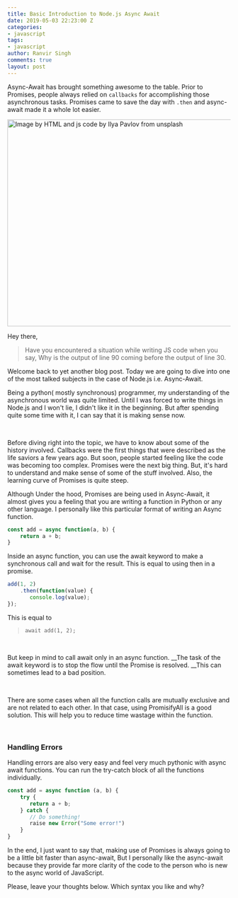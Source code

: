 ```yaml
---
title: Basic Introduction to Node.js Async Await
date: 2019-05-03 22:23:00 Z
categories:
- javascript
tags:
- javascript
author: Ranvir Singh
comments: true
layout: post
---
```


Async-Await has brought something awesome to the table. Prior to Promises, people always relied on `callbacks` for accomplishing those asynchronous tasks. Promises came to save the day with `.then` and async-await made it a whole lot easier.

<img alt="Image by HTML and js code by Ilya Pavlov from unsplash" src="https://images.unsplash.com/photo-1461749280684-dccba630e2f6?ixlib=rb-1.2.1&amp;ixid=eyJhcHBfaWQiOjEyMDd9&amp;auto=format&amp;fit=crop&amp;w=800&amp;q=60" style="height:467px; width:700px"/>

Hey there,
 
> Have you encountered a situation while writing JS code when you say, Why is the output of line 90 coming before the output of line 30.

Welcome back to yet another blog post. Today we are going to dive into one of the most talked subjects in the case of Node.js i.e. Async-Await.

Being a python( mostly synchronous) programmer, my understanding of the asynchronous world was quite limited. Until I was forced to write things in Node.js and I won't lie, I didn't like it in the beginning. But after spending quite some time with it, I can say that it is making sense now.

&nbsp;

Before diving right into the topic, we have to know about some of the history involved. Callbacks were the first things that were described as the life saviors a few years ago. But soon, people started feeling like the code was becoming too complex. Promises were the next big thing. But, it's hard to understand and make sense of some of the stuff involved. Also, the learning curve of Promises is quite steep.

Although Under the hood, Promises are being used in Async-Await, it almost gives you a feeling that you are writing a function in Python or any other language. I personally like this particular format of writing an Async function.

```javascript
const add = async function(a, b) {
    return a + b;
}
```

Inside an async function, you can use the await keyword to make a synchronous call and wait for the result. This is equal to using then in a promise.&nbsp;

```javascript
add(1, 2)
    .then(function(value) {
       console.log(value); 
});
```


This is equal to

>  
> 
>     
>     
>     await add(1, 2);
> 
> 
&nbsp;

But keep in mind to call await only in an async function. __The task of the await keyword is to stop the flow until the Promise is resolved.&nbsp;__This can sometimes lead to a bad position.&nbsp;

&nbsp;

There are some cases when all the function calls are mutually exclusive and are not related to each other. In that case, using PromisifyAll is a good solution. This will help you to reduce time wastage within the function.

&nbsp;

### __Handling Errors__

Handling errors are also very easy and feel very much pythonic with async await functions. You can run the try-catch block of all the functions individually.

```javascript    
const add = async function (a, b) {
    try {
       return a + b;
    } catch {
       // Do something!
       raise new Error("Some error!")
    }
}
```

In the end, I just want to say that, making use of Promises is always going to be a little bit faster than async-await, But I personally like the async-await because they provide far more clarity of the code to the person who is new to the async world of JavaScript.

Please, leave your thoughts below. Which syntax you like and why?